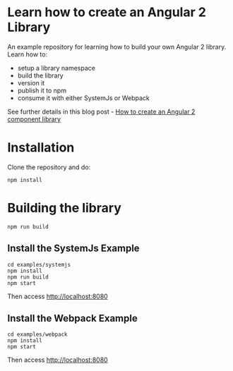 
# Learn how to create an Angular 2 Library

An example repository for learning how to build your own Angular 2 library. Learn how to:

- setup a library namespace
- build the library
- version it
- publish it to npm 
- consume it with either SystemJs or Webpack

See further details in this blog post - [How to create an Angular 2 component library](http://blog.jhades.org/how-to-create-an-angular-2-library/)

# Installation

Clone the repository and do:

    npm install

# Building the library

    npm run build
    
## Install the SystemJs Example 
    
    cd examples/systemjs
    npm install
    npm run build
    npm start
    
Then access [http://localhost:8080](http://localhost:8080)

## Install the Webpack Example 
    
    cd examples/webpack
    npm install
    npm start
    
Then access [http://localhost:8080](http://localhost:8080)
